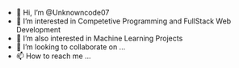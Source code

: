 - 👋 Hi, I’m @Unknowncode07
- 👀 I’m interested in  Competetive Programming and FullStack Web Development
- 🌱 I’m also interested in  Machine Learning Projects
- 💞️ I’m looking to collaborate on ...
- 📫 How to reach me ...

<!---
Unknowncode07/Unknowncode07 is a ✨ special ✨ repository because its `README.md` (this file) appears on your GitHub profile.
You can click the Preview link to take a look at your changes.
--->
